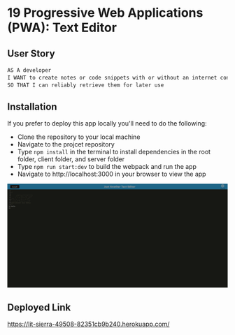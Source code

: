 # 19 Progressive Web Applications (PWA): Text Editor

## User Story

```md
AS A developer
I WANT to create notes or code snippets with or without an internet connection
SO THAT I can reliably retrieve them for later use
```

## Installation

If you prefer to deploy this app locally you'll need to do the following:

- Clone the repository to your local machine
- Navigate to the projcet repository
- Type `npm install` in the terminal to install dependencies in the root folder, client folder, and server folder
- Type `npm run start:dev` to build the webpack and run the app
- Navigate to http://localhost:3000 in your browser to view the app

![J.A.T.E. Running](./image/image.png)

## Deployed Link
https://lit-sierra-49508-82351cb9b240.herokuapp.com/
